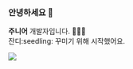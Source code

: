 ### 안녕하세요 👋

<p>
  <b>주니어</b> 개발자입니다. 👩🏻‍💻 <br>
  잔디:seedling: 꾸미기 위해 시작했어요.
</p>

<a href="https://github.com/2SunE"><img src="https://hits.seeyoufarm.com/api/count/incr/badge.svg?url=https%3A%2F%2Fgithub.com%2F2SunE&count_bg=%23D1D3FF&title_bg=%239A92FF&icon=iconify.svg&icon_color=%23FFFFFF&title=2SunE&edge_flat=false"/></a>
